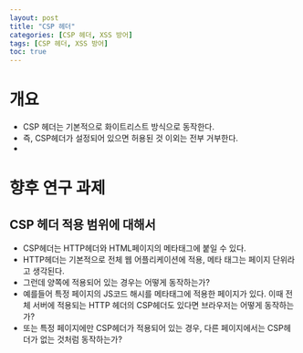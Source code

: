 ```yaml
---
layout: post
title: "CSP 헤더"
categories: [CSP 헤더, XSS 방어]
tags: [CSP 헤더, XSS 방어]
toc: true
---
```



# 개요
- CSP 헤더는 기본적으로 화이트리스트 방식으로 동작한다. 
- 즉, CSP헤더가 설정되어 있으면 허용된 것 이외는 전부 거부한다. 
- 


# 향후 연구 과제 
## CSP 헤더 적용 범위에 대해서 
- CSP헤더는 HTTP헤더와 HTML페이지의 메타태그에 붙일 수 있다. 
- HTTP헤더는 기본적으로 전체 웹 어플리케이션에 적용, 메타 태그는 페이지 단위라고 생각된다. 
- 그런데 양쪽에 적용되어 있는 경우는 어떻게 동작하는가?
- 예를들어 특정 페이지의 JS코드 해시를 메타태그에 적용한 페이지가 있다. 이때 전체 서버에 적용되는 HTTP 헤더의 CSP헤더도 있다면 브라우저는 어떻게 동작하는가? 
- 또는 특정 페이지에만 CSP헤더가 적용되어 있는 경우, 다른 페이지에서는 CSP헤더가 없는 것처럼 동작하는가?